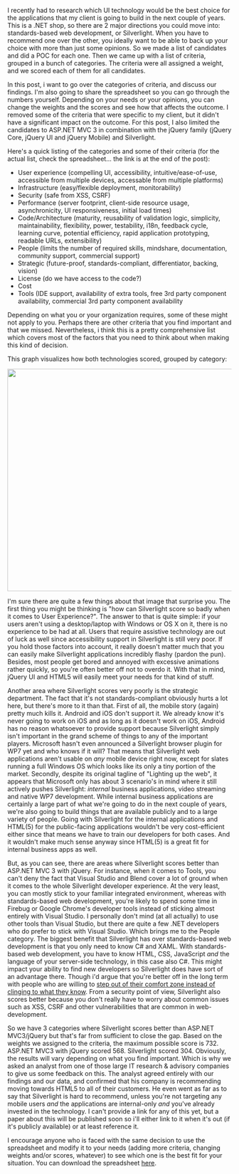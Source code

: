 I recently had to research which UI technology would be the best choice for the applications that my client is going to build in the next couple of years. This is a .NET shop, so there are 2 major directions you could move into: standards-based web development, or Silverlight. When you have to recommend one over the other, you ideally want to be able to back up your choice with more than just some opinions.  So we made a list of candidates and did a POC for each one. Then we came up with a list of criteria, grouped in a bunch of categories. The criteria were all assigned a weight, and we scored each of them for all candidates. 

In this post, i want to go over the categories of criteria, and discuss our findings. I'm also going to share the spreadsheet so you can go through the numbers yourself. Depending on your needs or your opinions, you can change the weights and the scores and see how that affects the outcome. I removed some of the criteria that were specific to my client, but it didn't have a significant impact on the outcome. For this post, I also limited the candidates to ASP.NET MVC 3 in combination with the jQuery family (jQuery Core, jQuery UI and jQuery Mobile) and Silverlight.

Here's a quick listing of the categories and some of their criteria (for the actual list, check the spreadsheet... the link is at the end of the post):
<ul>
	<li>User experience (compelling UI, accessibility, intuitive/ease-of-use, accessible from multiple devices, accessable from multiple platforms)</li>
	<li>Infrastructure (easy/flexible deployment, monitorability)</li>
	<li>Security (safe from XSS, CSRF)</li>
	<li>Performance (server footprint, client-side resource usage, asynchronicity, UI responsiveness, initial load times)</li>
	<li>Code/Architecture (maturity, reusability of validation logic, simplicity, maintainability, flexibility, power, testability, i18n, feedback cycle, learning curve, potential efficiency, rapid application prototyping, readable URLs, extensibility)</li>
	<li>People (limits the number of required skills, mindshare, documentation, community support, commercial support)</li>
	<li>Strategic (future-proof, standards-compliant, differentiator, backing, vision)</li>
	<li>License (do we have access to the code?)</li>
	<li>Cost</li>
	<li>Tools (IDE support, availability of extra tools, free 3rd party component availability, commercial 3rd party component availability</li>
</ul>

Depending on what you or your organization requires, some of these might not apply to you. Perhaps there are other criteria that you find important and that we missed. Nevertheless, i think this is a pretty comprehensive list which covers most of the factors that you need to think about when making this kind of decision. 

This graph visualizes how both technologies scored, grouped by category:

<a href="http://davybrion.com/blog/wp-content/uploads/2011/02/webdev_vs_silverlight.png"><img src="http://davybrion.com/blog/wp-content/uploads/2011/02/webdev_vs_silverlight.png" alt="" title="webdev_vs_silverlight" width="756" height="500" class="aligncenter size-full wp-image-3143" /></a>

I'm sure there are quite a few things about that image that surprise you. The first thing you might be thinking is "how can Silverlight score so badly when it comes to User Experience?". The answer to that is quite simple: if your users aren't using a desktop/laptop with Windows or OS X on it, there is no experience to be had at all. Users that require assistive technology are out of luck as well since accessibility support in Silverlight is still very poor. If you hold those factors into account, it really doesn't matter much that you can easily make Silverlight applications incredibly flashy (pardon the pun).  Besides, most people get bored and annoyed with excessive animations rather quickly, so you're often better off not to overdo it. With that in mind, jQuery UI and HTML5 will easily meet your needs for that kind of stuff.

Another area where Silverlight scores very poorly is the strategic department. The fact that it's not standards-compliant obviously hurts a lot here, but there's more to it than that. First of all, the mobile story (again) pretty much kills it. Android and iOS don't support it.  We already know it's never going to work on iOS and as long as it doesn't work on iOS, Android has no reason whatsoever to provide support because Silverlight simply isn't important in the grand scheme of things to any of the important players. Microsoft hasn't even announced a Silverlight browser plugin for WP7 yet and who knows if it will? That means that Silverlight web applications aren't usable on <em>any</em> mobile device right now, except for slates running a full Windows OS which looks like its only a tiny portion of the market.  Secondly, despite its original tagline of "Lighting up the web", it appears that Microsoft only has about 3 scenario's in mind where it still actively pushes Silverlight: <em>internal</em> business applications, video streaming and native WP7 development.  While internal business applications are certainly a large part of what we're going to do in the next couple of years, we're also going to build things that are available publicly and to a large variety of people. Going with Silverlight for the internal applications and HTML(5) for the public-facing applications wouldn't be very cost-efficient either since that means we have to train our developers for both cases. And it wouldn't make much sense anyway since HTML(5) is a great fit for internal business apps as well.

But, as you can see, there are areas where Silverlight scores better than ASP.NET MVC 3 with jQuery. For instance, when it comes to Tools, you can't deny the fact that Visual Studio and Blend cover a lot of ground when it comes to the whole Silverlight developer experience.  At the very least, you can mostly stick to your familiar integrated environment, whereas with standards-based web development, you're likely to spend some time in Firebug or Google Chrome's developer tools instead of sticking almost entirely with Visual Studio.  I personally don't mind (at all actually) to use other tools than Visual Studio, but there are quite a few .NET developers who do prefer to stick with Visual Studio.  Which brings me to the People category.  The biggest benefit that Silverlight has over standards-based web development is that you only need to know C# and XAML.  With standards-based web development, you have to know HTML, CSS, JavaScript <em>and</em> the language of your server-side technology, in this case also C#.  This might impact your ability to find new developers so Silverlight does have sort of an advantage there. Though i'd argue that you're better off in the long term with people who are willing to <a href="http://davybrion.com/blog/2010/09/you-need-to-step-out-of-your-comfort-zone/">step out of their comfort zone instead of clinging to what they know</a>. From a security point of view, Silverlight also scores better because you don't really have to worry about common issues such as XSS, CSRF and other vulnerabilities that are common in web-development. 

So we have 3 categories where Silverlight scores better than ASP.NET MVC3/jQuery but that's far from sufficient to close the gap. Based on the weights we assigned to the criteria, the maximum possible score is 732.  ASP.NET MVC3 with jQuery scored 568.  Silverlight scored 304. Obviously, the results will vary depending on what you find important.  Which is why we asked an analyst from one of those large IT research & advisory companies to give us some feedback on this. The analyst agreed entirely with our findings and our data, and  confirmed that his company is recommending moving towards HTML5 to all of their customers.  He even went as far as to say that Silverlight is hard to recommend, unless you're not targeting any mobile users <em>and</em> the applications are internal-only <em>and</em> you've already invested in the technology.  I can't provide a link for any of this yet, but a paper about this will be published soon so i'll either link to it when it's out (if it's publicly available) or at least reference it. 

I encourage anyone who is faced with the same decision to use the spreadsheet and modify it to your needs (adding more criteria, changing weights and/or scores, whatever) to see which one is the best fit for your situation. You can download the spreadsheet <a href="http://davybrion.com/html_vs_silverlight.xlsx">here</a>.